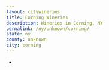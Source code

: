 ```yaml
---
layout: citywineries
title: Corning Wineries
description: Wineries in Corning, NY
permalink: /ny/unknown/corning/
state: ny
county: unknown
city: corning
---
```

-
